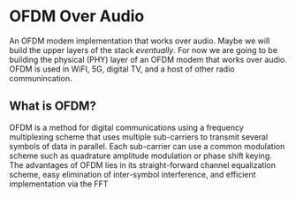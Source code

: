 # OFDM Over Audio

An OFDM modem implementation that works over audio. Maybe we will build the upper layers of the stack *eventually*. For now we are going to be building the physical (PHY) layer of an OFDM modem that works over audio. OFDM is used in WiFI, 5G, digital TV, and a host of other radio communincation.

## What is OFDM? 

OFDM is a method for digital communications using a frequency multiplexing scheme that uses multiple sub-carriers to transmit several symbols of data in parallel. Each sub-carrier can use a common modulation scheme such as quadrature amplitude modulation or phase shift keying. The advantages of OFDM lies in its straight-forward channel equalization scheme, easy elimination of inter-symbol interference, and efficient implementation via the FFT